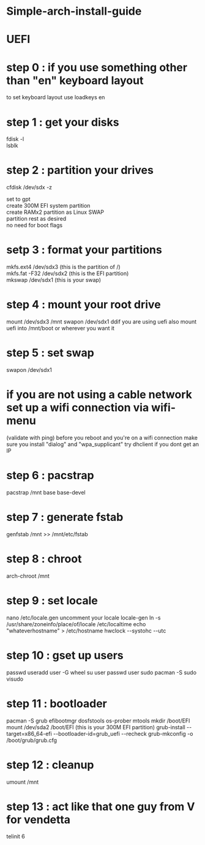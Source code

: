 # Simple-arch-install-guide

# UEFI

# step 0 : if you use something other than "en" keyboard layout
to set keyboard layout use loadkeys en

# step 1 : get your disks
fdisk -l  
lsblk  

# step 2 : partition your drives
cfdisk /dev/sdx -z  
 
set to gpt  
create 300M EFI system partition  
create RAMx2 partition as Linux SWAP  
partition rest as desired  
no need for boot flags 

# setp 3 : format your partitions
mkfs.ext4 /dev/sdx3   (this is the partition of /)  
mkfs.fat -F32 /dev/sdx2  (this is the EFI partition)  
mkswap /dev/sdx1 (this is your swap)  

# step 4 : mount your root drive
mount /dev/sdx3 /mnt
swapon /dev/sdx1
ddif you are using uefi also mount uefi into /mnt/boot or wherever you want it

# step 5 : set swap
swapon /dev/sdx1

# if you are not using a cable network set up a wifi connection via wifi-menu
(validate with ping)
before you reboot and you're on a wifi connection make sure you install "dialog" and "wpa_supplicant" 
try dhclient if you dont get an IP

# step 6 : pacstrap
pacstrap /mnt base base-devel


# step 7 : generate fstab
genfstab /mnt >> /mnt/etc/fstab

# step 8 : chroot
arch-chroot /mnt

# step 9 : set locale  
nano /etc/locale.gen
uncomment your locale
locale-gen
ln -s /usr/share/zoneinfo/place/of/locale /etc/localtime
echo "whateverhostname" > /etc/hostname
hwclock --systohc --utc

# step 10 : gset up users
passwd
useradd user -G wheel
su user
passwd user
sudo pacman -S sudo
visudo

# step 11 : bootloader
pacman -S grub efibootmgr dosfstools os-prober mtools
mkdir /boot/EFI
mount /dev/sda2 /boot/EFI  (this is your 300M EFI partition)
grub-install --target=x86_64-efi --bootloader-id=grub_uefi --recheck
grub-mkconfig -o /boot/grub/grub.cfg

# step 12 : cleanup
umount /mnt

# step 13 : act like that one guy from V for vendetta
telinit 6



